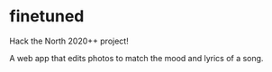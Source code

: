 # finetuned
Hack the North 2020++ project!

A web app that edits photos to match the mood and lyrics of a song.
